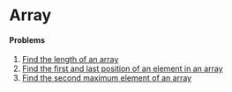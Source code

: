 # Array

#### Problems  

1. [Find the length of an array](/Data%20Structure/Array/length_of_array.py/)
2. [Find the first and last position of an element in an array](/Data%20Structure/Array/first_last_position.py/)
3. [Find the second maximum element of an array]()
